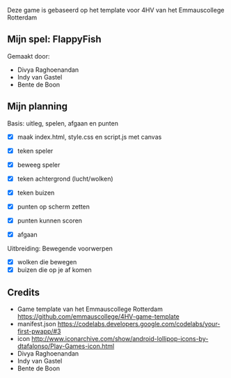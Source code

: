 Deze game is gebaseerd op het template voor 4HV van het Emmauscollege Rotterdam

## Mijn spel: FlappyFish
Gemaakt door:
- Divya Raghoenandan
- Indy van Gastel
- Bente de Boon

## Mijn planning

Basis: uitleg, spelen, afgaan en punten
- [x] maak index.html, style.css en script.js met canvas
- [x] teken speler
- [x] beweeg speler
- [x] teken achtergrond (lucht/wolken)
- [x] teken buizen
- [x] punten op scherm zetten
- [x] punten kunnen scoren
- [x] afgaan


Uitbreiding: Bewegende voorwerpen
- [x] wolken die bewegen
- [x] buizen die op je af komen

## Credits
- Game template van het Emmauscollege Rotterdam https://github.com/emmauscollege/4HV-game-template
- manifest.json https://codelabs.developers.google.com/codelabs/your-first-pwapp/#3
- icon http://www.iconarchive.com/show/android-lollipop-icons-by-dtafalonso/Play-Games-icon.html
- Divya Raghoenandan
- Indy van Gastel
- Bente de Boon
